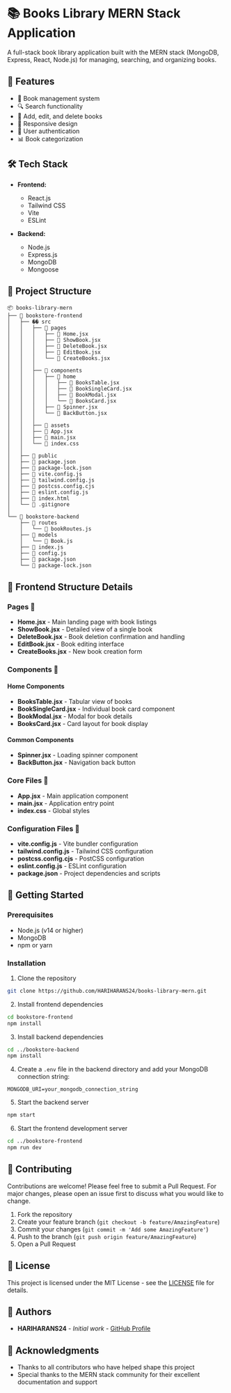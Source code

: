 # 📚 Books Library MERN Stack Application

A full-stack book library application built with the MERN stack (MongoDB, Express, React, Node.js) for managing, searching, and organizing books.

## 🚀 Features

- 📖 Book management system 
- 🔍 Search functionality
- 📝 Add, edit, and delete books 
- 📱 Responsive design
- 🔐 User authentication  
- 📊 Book categorization
 
## 🛠️ Tech Stack

- **Frontend:**
  - React.js
  - Tailwind CSS
  - Vite
  - ESLint

- **Backend:**
  - Node.js
  - Express.js
  - MongoDB
  - Mongoose

## 📁 Project Structure

```
📦 books-library-mern
├── 📂 bookstore-frontend
│   ├── �� src
│   │   ├── 📂 pages
│   │   │   ├── 📄 Home.jsx
│   │   │   ├── 📄 ShowBook.jsx
│   │   │   ├── 📄 DeleteBook.jsx
│   │   │   ├── 📄 EditBook.jsx
│   │   │   └── 📄 CreateBooks.jsx
│   │   │
│   │   ├── 📂 components
│   │   │   ├── 📂 home
│   │   │   │   ├── 📄 BooksTable.jsx
│   │   │   │   ├── 📄 BookSingleCard.jsx
│   │   │   │   ├── 📄 BookModal.jsx
│   │   │   │   └── 📄 BooksCard.jsx
│   │   │   ├── 📄 Spinner.jsx
│   │   │   └── 📄 BackButton.jsx
│   │   │
│   │   ├── 📂 assets
│   │   ├── 📄 App.jsx
│   │   ├── 📄 main.jsx
│   │   └── 📄 index.css
│   │
│   ├── 📂 public
│   ├── 📄 package.json
│   ├── 📄 package-lock.json
│   ├── 📄 vite.config.js
│   ├── 📄 tailwind.config.js
│   ├── 📄 postcss.config.cjs
│   ├── 📄 eslint.config.js
│   ├── 📄 index.html
│   └── 📄 .gitignore
│
└── 📂 bookstore-backend
    ├── 📂 routes
    │   └── 📄 bookRoutes.js
    ├── 📂 models
    │   └── 📄 Book.js
    ├── 📄 index.js
    ├── 📄 config.js
    ├── 📄 package.json
    └── 📄 package-lock.json
```

## 📱 Frontend Structure Details

### Pages 📂
- **Home.jsx** - Main landing page with book listings
- **ShowBook.jsx** - Detailed view of a single book
- **DeleteBook.jsx** - Book deletion confirmation and handling
- **EditBook.jsx** - Book editing interface
- **CreateBooks.jsx** - New book creation form

### Components 📂
#### Home Components
- **BooksTable.jsx** - Tabular view of books
- **BookSingleCard.jsx** - Individual book card component
- **BookModal.jsx** - Modal for book details
- **BooksCard.jsx** - Card layout for book display

#### Common Components
- **Spinner.jsx** - Loading spinner component
- **BackButton.jsx** - Navigation back button

### Core Files 📄
- **App.jsx** - Main application component
- **main.jsx** - Application entry point
- **index.css** - Global styles

### Configuration Files 📄
- **vite.config.js** - Vite bundler configuration
- **tailwind.config.js** - Tailwind CSS configuration
- **postcss.config.cjs** - PostCSS configuration
- **eslint.config.js** - ESLint configuration
- **package.json** - Project dependencies and scripts

## 🚀 Getting Started

### Prerequisites

- Node.js (v14 or higher)
- MongoDB
- npm or yarn

### Installation

1. Clone the repository
```bash
git clone https://github.com/HARIHARANS24/books-library-mern.git
```

2. Install frontend dependencies
```bash
cd bookstore-frontend
npm install
```

3. Install backend dependencies
```bash
cd ../bookstore-backend
npm install
```

4. Create a `.env` file in the backend directory and add your MongoDB connection string:
```
MONGODB_URI=your_mongodb_connection_string
```

5. Start the backend server
```bash
npm start
```

6. Start the frontend development server
```bash
cd ../bookstore-frontend
npm run dev
```

## 🤝 Contributing

Contributions are welcome! Please feel free to submit a Pull Request. For major changes, please open an issue first to discuss what you would like to change.

1. Fork the repository
2. Create your feature branch (`git checkout -b feature/AmazingFeature`)
3. Commit your changes (`git commit -m 'Add some AmazingFeature'`)
4. Push to the branch (`git push origin feature/AmazingFeature`)
5. Open a Pull Request

## 📝 License

This project is licensed under the MIT License - see the [LICENSE](LICENSE) file for details.

## 👥 Authors

- **HARIHARANS24** - *Initial work* - [GitHub Profile](https://github.com/HARIHARANS24)

## 🙏 Acknowledgments

- Thanks to all contributors who have helped shape this project
- Special thanks to the MERN stack community for their excellent documentation and support 
